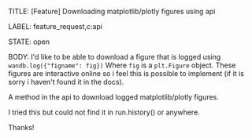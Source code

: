 TITLE:
[Feature] Downloading matplotlib/plotly figures using api

LABEL:
feature_request,c:api

STATE:
open

BODY:
I'd like to be able to download a figure that is logged using 
`wandb.log({"figname": fig})`
Where `fig` is a `plt.Figure` object. These figures are interactive online so i feel this is possible to implement (if it is sorry i haven't found it in the docs). 

A method in the api to download logged matplotlib/plotly figures. 

I tried this but could not find it in run.history() or anywhere. 

Thanks!

